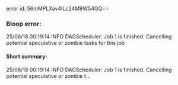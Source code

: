 error id: 56mMPLXav4lLc24M9W54GQ==
### Bloop error:

25/06/18 00:19:14 INFO DAGScheduler: Job 1 is finished. Cancelling potential speculative or zombie tasks for this job
#### Short summary: 

25/06/18 00:19:14 INFO DAGScheduler: Job 1 is finished. Cancelling potential speculative or zombie t...
